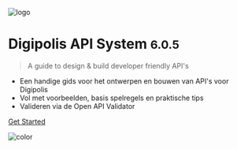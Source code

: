 <!-- _coverpage.md -->

![logo](/_media/acpaas-logo.png)

# Digipolis API System <small>6.0.5</small>

> A guide to design & build developer friendly API's

- Een handige gids voor het ontwerpen en bouwen van API's voor Digipolis
- Vol met voorbeelden, basis spelregels en praktische tips 
- Valideren via de Open API Validator

<!-- [GitHub](https://github.com/digipolisantwerpdocumentation/api-requirements) -->
[Get Started](#getting-started)

![color](#322A56)